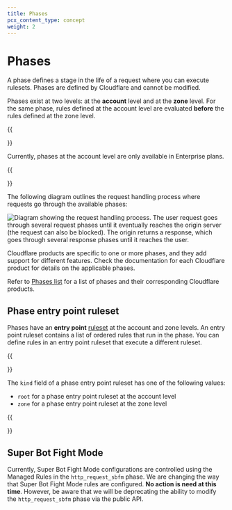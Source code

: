 ```yaml
---
title: Phases
pcx_content_type: concept
weight: 2
---
```


# Phases

A phase defines a stage in the life of a request where you can execute rulesets. Phases are defined by Cloudflare and cannot be modified.

Phases exist at two levels: at the **account** level and at the **zone** level. For the same phase, rules defined at the account level are evaluated **before** the rules defined at the zone level.

{{<Aside type="note">}}

Currently, phases at the account level are only available in Enterprise plans.

{{</Aside>}}

The following diagram outlines the request handling process where requests go through the available phases:

![Diagram showing the request handling process. The user request goes through several request phases until it eventually reaches the origin server (the request can also be blocked). The origin returns a response, which goes through several response phases until it reaches the user.](/images/ruleset-engine/rulesets-phases.png)

Cloudflare products are specific to one or more phases, and they add support for different features. Check the documentation for each Cloudflare product for details on the applicable phases.

Refer to [Phases list](/ruleset-engine/reference/phases-list/) for a list of phases and their corresponding Cloudflare products.

## Phase entry point ruleset

Phases have an **entry point** [ruleset](/ruleset-engine/about/rulesets/) at the account and zone levels. An entry point ruleset contains a list of ordered rules that run in the phase. You can define rules in an entry point ruleset that execute a different ruleset.

{{<Aside type="note" header="Note">}}

The `kind` field of a phase entry point ruleset has one of the following values:

- `root` for a phase entry point ruleset at the account level
- `zone` for a phase entry point ruleset at the zone level

{{</Aside>}}

## Super Bot Fight Mode

Currently, Super Bot Fight Mode configurations are controlled using the Managed Rules in the `http_request_sbfm` phase. We are changing the way that Super Bot Fight Mode rules are configured. **No action is need at this time**. However, be aware that we will be deprecating the ability to modify the `http_request_sbfm` phase via the public API.
